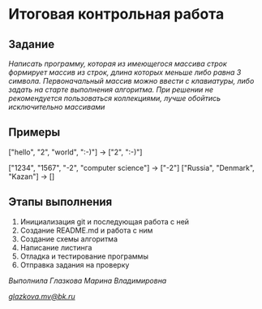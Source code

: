 # Итоговая контрольная работа

## **Задание**

*Написать программу, которая из имеющегося массива строк формирует массив из строк, длина которых меньше либо равна 3 символа. Первоначальный массив можно ввести с клавиатуры, либо задать на старте выполнения алгоритма. При решении не рекомендуется пользоваться коллекциями, лучше обойтись исключительно массивами*

## **Примеры**
["hello", "2", "world", ":-)"] -> ["2", ":-)"]

["1234", "1567", "-2", "computer science"] -> ["-2"]
["Russia", "Denmark", "Kazan"] -> []

## **Этапы выполнения**
1. Инициализация git и последующая работа с ней
2. Создание README.md и работа с ним
3. Создание схемы алгоритма
4. Написание листинга
5. Отладка и тестирование программы
6. Отправка задания на проверку

*Выполнила Глазкова Марина Владимировна*

*glazkova.mv@bk.ru*